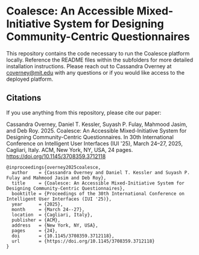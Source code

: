 # Coalesce: An Accessible Mixed-Initiative System for Designing Community-Centric Questionnaires

This repository contains the code necessary to run the Coalesce platform locally. Reference the README files within the subfolders for more detailed installation instructions. Please reach out to Cassandra Overney at coverney@mit.edu with any questions or if you would like access to the deployed platform.

## Citations

If you use anything from this repository, please cite our paper:

Cassandra Overney, Daniel T. Kessler, Suyash P. Fulay, Mahmood Jasim, and Deb Roy. 2025. Coalesce: An Accessible Mixed-Initiative System for Designing Community-Centric Questionnaires. In 30th International Conference on Intelligent User Interfaces (IUI '25), March 24–27, 2025, Cagliari, Italy. ACM, New York, NY, USA, 24 pages. https://doi.org/10.1145/3708359.3712118

```
@inproceedings{overney2025coalesce,
  author    = {Cassandra Overney and Daniel T. Kessler and Suyash P. Fulay and Mahmood Jasim and Deb Roy},
  title     = {Coalesce: An Accessible Mixed-Initiative System for Designing Community-Centric Questionnaires},
  booktitle = {Proceedings of the 30th International Conference on Intelligent User Interfaces (IUI '25)},
  year      = {2025},
  month     = {March 24--27},
  location  = {Cagliari, Italy},
  publisher = {ACM},
  address   = {New York, NY, USA},
  pages     = {24},
  doi       = {10.1145/3708359.3712118},
  url       = {https://doi.org/10.1145/3708359.3712118}
}
```
